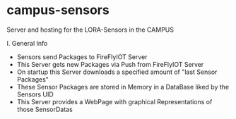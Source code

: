 # campus-sensors
Server and hosting for the LORA-Sensors in the CAMPUS

I. General Info

- Sensors send Packages to FireFlyIOT Server
- This Server gets new Packages via Push from FireFlyIOT Server
- On startup this Server downloads a specified amount of "last Sensor Packages"
- These Sensor Packages are stored in Memory in a DataBase liked by the Sensors UID
- This Server provides a WebPage with graphical Representations of those SensorDatas
